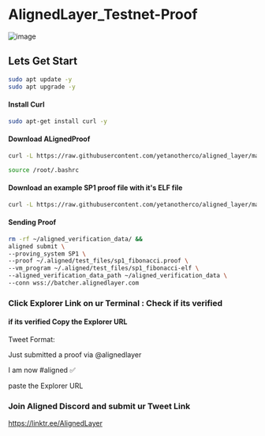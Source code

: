 # AlignedLayer_Testnet-Proof


![image](https://github.com/CryptoReddys/AlignedLayer-Testnet-Proof/assets/59482451/d82e0171-e04c-48f2-a238-458f9bbb1396)



## Lets Get Start

```bash
sudo apt update -y
sudo apt upgrade -y
```


#### Install Curl
~~~bash
sudo apt-get install curl -y
~~~
#### Download ALignedProof
~~~bash
curl -L https://raw.githubusercontent.com/yetanotherco/aligned_layer/main/batcher/aligned/install_aligned.sh | bash
~~~
~~~bash
source /root/.bashrc
~~~
#### Download an example SP1 proof file with it's ELF file
~~~bash
curl -L https://raw.githubusercontent.com/yetanotherco/aligned_layer/main/batcher/aligned/get_proof_test_files.sh | bash
~~~
#### Sending Proof
~~~bash
rm -rf ~/aligned_verification_data/ &&
aligned submit \
--proving_system SP1 \
--proof ~/.aligned/test_files/sp1_fibonacci.proof \
--vm_program ~/.aligned/test_files/sp1_fibonacci-elf \
--aligned_verification_data_path ~/aligned_verification_data \
--conn wss://batcher.alignedlayer.com
~~~
### Click Explorer Link on ur Terminal : Check if its verified 

#### if its verified Copy the Explorer URL 

Tweet Format:

Just submitted a proof via @alignedlayer

I am now #aligned ✅

paste the Explorer URL

### Join Aligned Discord and submit ur Tweet Link

https://linktr.ee/AlignedLayer

